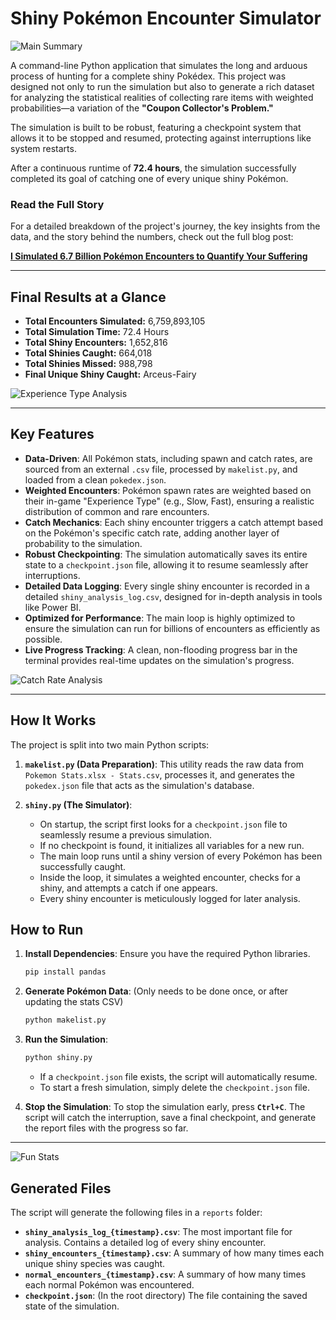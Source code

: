 # Shiny Pokémon Encounter Simulator

![Main Summary](https://joshualown.org/wp-content/uploads/2025/10/Main-Summary-1.png)

A command-line Python application that simulates the long and arduous process of hunting for a complete shiny Pokédex. This project was designed not only to run the simulation but also to generate a rich dataset for analyzing the statistical realities of collecting rare items with weighted probabilities—a variation of the **"Coupon Collector's Problem."**

The simulation is built to be robust, featuring a checkpoint system that allows it to be stopped and resumed, protecting against interruptions like system restarts.

After a continuous runtime of **72.4 hours**, the simulation successfully completed its goal of catching one of every unique shiny Pokémon.

### **Read the Full Story**

For a detailed breakdown of the project's journey, the key insights from the data, and the story behind the numbers, check out the full blog post:

**[I Simulated 6.7 Billion Pokémon Encounters to Quantify Your Suffering](https://joshualown.org/2025/10/05/i-simulated-6-7-billion-pokemon-encounters-to-quantify-your-suffering/)**

---

## Final Results at a Glance

- **Total Encounters Simulated:** 6,759,893,105
- **Total Simulation Time:** 72.4 Hours
- **Total Shiny Encounters:** 1,652,816
- **Total Shinies Caught:** 664,018
- **Total Shinies Missed:** 988,798
- **Final Unique Shiny Caught:** Arceus-Fairy

![Experience Type Analysis](https://joshualown.org/wp-content/uploads/2025/10/Experience-Type.png)

---

## Key Features

- **Data-Driven**: All Pokémon stats, including spawn and catch rates, are sourced from an external `.csv` file, processed by `makelist.py`, and loaded from a clean `pokedex.json`.
- **Weighted Encounters**: Pokémon spawn rates are weighted based on their in-game "Experience Type" (e.g., Slow, Fast), ensuring a realistic distribution of common and rare encounters.
- **Catch Mechanics**: Each shiny encounter triggers a catch attempt based on the Pokémon's specific catch rate, adding another layer of probability to the simulation.
- **Robust Checkpointing**: The simulation automatically saves its entire state to a `checkpoint.json` file, allowing it to resume seamlessly after interruptions.
- **Detailed Data Logging**: Every single shiny encounter is recorded in a detailed `shiny_analysis_log.csv`, designed for in-depth analysis in tools like Power BI.
- **Optimized for Performance**: The main loop is highly optimized to ensure the simulation can run for billions of encounters as efficiently as possible.
- **Live Progress Tracking**: A clean, non-flooding progress bar in the terminal provides real-time updates on the simulation's progress.

![Catch Rate Analysis](https://joshualown.org/wp-content/uploads/2025/10/Catch-Rate-1.png)

---

## How It Works

The project is split into two main Python scripts:

1.  **`makelist.py` (Data Preparation)**: This utility reads the raw data from `Pokemon Stats.xlsx - Stats.csv`, processes it, and generates the `pokedex.json` file that acts as the simulation's database.

2.  **`shiny.py` (The Simulator)**:
    - On startup, the script first looks for a `checkpoint.json` file to seamlessly resume a previous simulation.
    - If no checkpoint is found, it initializes all variables for a new run.
    - The main loop runs until a shiny version of every Pokémon has been successfully caught.
    - Inside the loop, it simulates a weighted encounter, checks for a shiny, and attempts a catch if one appears.
    - Every shiny encounter is meticulously logged for later analysis.

## How to Run

1.  **Install Dependencies**: Ensure you have the required Python libraries.

    ```bash
    pip install pandas
    ```

2.  **Generate Pokémon Data**: (Only needs to be done once, or after updating the stats CSV)

    ```bash
    python makelist.py
    ```

3.  **Run the Simulation**:

    ```bash
    python shiny.py
    ```

    - If a `checkpoint.json` file exists, the script will automatically resume.
    - To start a fresh simulation, simply delete the `checkpoint.json` file.

4.  **Stop the Simulation**: To stop the simulation early, press **`Ctrl+C`**. The script will catch the interruption, save a final checkpoint, and generate the report files with the progress so far.

---

![Fun Stats](https://joshualown.org/wp-content/uploads/2025/10/Stats-for-Nerds.png)

## Generated Files

The script will generate the following files in a `reports` folder:

- **`shiny_analysis_log_{timestamp}.csv`**: The most important file for analysis. Contains a detailed log of every shiny encounter.
- **`shiny_encounters_{timestamp}.csv`**: A summary of how many times each unique shiny species was caught.
- **`normal_encounters_{timestamp}.csv`**: A summary of how many times each normal Pokémon was encountered.
- **`checkpoint.json`**: (In the root directory) The file containing the saved state of the simulation.
